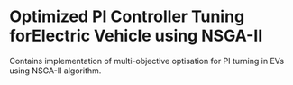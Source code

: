 # Optimized PI Controller Tuning forElectric Vehicle using NSGA-II
Contains implementation of multi-objective optisation for PI turning in EVs using NSGA-II algorithm.

